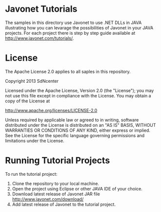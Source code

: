 # Javonet Tutorials
The samples in this directory use Javonet to use .NET DLLs in JAVA illustrating how you can levarage the possibilities of Javonet in your JAVA projects. For each project there is step by step guide available at http://www.javonet.com/tutorials/.

# License
The Apache License 2.0 applies to all saples in this repository.

Copyright 2013 SdNcenter

Licensed under the Apache License, Version 2.0 (the "License"); you may not use this file except in compliance with the License. You may obtain a copy of the License at

  http://www.apache.org/licenses/LICENSE-2.0
  
Unless required by applicable law or agreed to in writing, software distributed under the License is distributed on an "AS IS" BASIS, WITHOUT WARRANTIES OR CONDITIONS OF ANY KIND, either express or implied. See the License for the specific language governing permissions and limitations under the License.

# Running Tutorial Projects
To run the tutorial project:
1) Clone the repository to your local machine. 
2) Open the project using Eclipse or other JAVA IDE of your choice.
3) Download latest release of Javonet JAR file http://www.javonet.com/download/
4) Add latest release of Javonet to the tutorial project.
